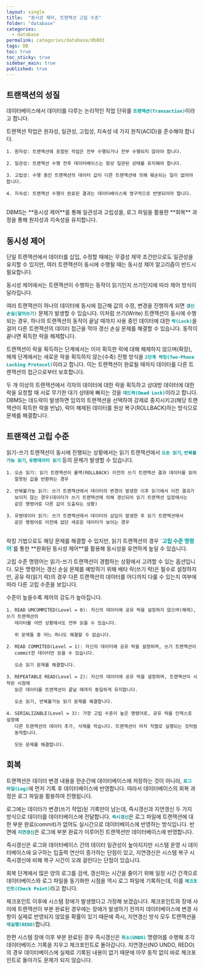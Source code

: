 ```yaml
---
layout: single
title:  "동시성 제어, 트랜잭션 고립 수준"
folder: "database"
categories:
  - database
permalink: categories/database/db003
tags: DB
toc: true
toc_sticky: true
sidebar_main: true
published: true
---
```


## 트랜잭션의 성질
데이터베이스에서 데이터를 다루는 논리적인 작업 단위를 <span style="color: rgb(3, 150, 150); font-weight: bold;">`트랜잭션(Transaction)`</span>이라고 합니다.

트랜잭션 작업은 원자성, 일관성, 고립성, 지속성 네 가지 원칙(ACID)을 준수해야 합니다.

	1. 원자성: 트랜잭션에 포함된 작업은 전부 수행되거나 전부 수행되지 않아야 합니다.
    
    2. 일관성: 트랜잭션 수행 전후 데이터베이스는 항상 일관된 상태를 유지해야 합니다.
    
    3. 고립성: 수행 중인 트랜잭션의 데이터 값이 다른 트랜잭션에 의해 훼손되는 일이 없어야 합니다.
    
    4. 지속성: 트랜잭션 수행이 완료된 결과는 데이터베이스에 영구적으로 반영되어야 합니다.
<br>
DBMS는 **동시성 제어**를 통해 일관성과 고립성을, 로그 파일을 활용한 **회복** 과정을 통해 원자성과 지속성을 유지합니다.

## 동시성 제어
단일 트랜잭션에서 데이터를 삽입, 수정할 때에는 무결성 제약 조건만으로도 일관성을 유지할 수 있지만, 여러 트랜잭션이 동시에 수행될 때는 동시성 제어 알고리즘이 반드시 필요합니다.

동시성 제어에서는 트랜잭션이 수행하는 동작이 읽기인지 쓰기인지에 따라 제어 방식이 달라집니다.

여러 트랜잭션이 하나의 데이터에 동시에 접근해 값의 수정, 변경을 진행하게 되면 <span style="color: rgb(3, 150, 150); font-weight: bold;">`갱신 손실(덮어쓰기)`</span> 문제가 발생할 수 있습니다. 이처럼 쓰기(Write) 트랜잭션이 동시에 수행되는 경우, 하나의 트랜잭션의 동작이 끝날 때까지 사용 중인 데이터에 대한 <span style="color: rgb(3, 150, 150); font-weight: bold;">`락(Lock)`</span>을 걸어 다른 트랜잭션의 데이터 접근을 막아 갱신 손실 문제를 해결할 수 있습니다. 동작이 끝나면 획득한 락을 해제합니다.

트랜잭션이 락을 획득하는 단계에서는 이미 획득한 락에 대해 해제하지 않으며(확장), 해제 단계에서는 새로운 락을 획득하지 않는(수축) 진행 방식을 <span style="color: rgb(3, 150, 150); font-weight: bold;">`2단계 락킹(Two-Phase Locking Protocol)`</span>이라고 합니다. 이는 트랜잭션이 완료될 때까지 데이터를 다른 트랜잭션의 접근으로부터 보호합니다.

두 개 이상의 트랜잭션에서 각자의 데이터에 대한 락을 획득하고 상대방 데이터에 대한 락을 요청할 때 서로 무기한 대기 상태에 빠지는 것을 <span style="color: rgb(3, 150, 150); font-weight: bold;">`데드락(Dead Lock)`</span>이라고 합니다. DBMS는 데드락이 발생하면 임의의 트랜잭션을 선택하여 강제로 중지시키고(해당 트랜잭션이 획득한 락을 반납), 락이 해제된 데이터를 원상 복구(ROLLBACK)하는 방식으로 문제를 해결합니다.

## 트랜잭션 고립 수준
읽기-쓰기 트랜잭션이 동시에 진행되는 상황에서는 읽기 트랜잭션에서 <span style="color: rgb(3, 150, 150); font-weight: bold;">`오손 읽기`</span>, <span style="color: rgb(3, 150, 150); font-weight: bold;">`반복불가능 읽기`</span>, <span style="color: rgb(3, 150, 150); font-weight: bold;">`유령데이터 읽기`</span> 등의 문제가 발생할 수 있습니다.

	1. 오손 읽기: 읽기 트랜잭션이 롤백(ROLLBACK) 이전의 쓰기 트랜잭션 결과 데이터를 읽어 
       잘못된 값을 반환하는 경우
    
    2. 반복불가능 읽기: 쓰기 트랜잭션에서 데이터의 변경이 발생한 이후 읽기에서 이전 결과가
       보이지 않는 경우(데이터가 쓰기 트랜잭션에 의해 갱신되어 읽기 트랜잭션 입장에서는
       같은 명령어로 다른 값이 도출되는 상황)
    
    3. 유령데이터 읽기: 쓰기 트랜잭션에서 데이터의 삽입이 발생한 후 읽기 트랜잭션에서
       같은 명령어로 이전에 없던 새로운 데이터가 보이는 경우
<br>
락킹 기법으로도 해당 문제를 해결할 수 있지만, 읽기 트랜잭션의 경우 <span style="color: rgb(3, 150, 150); font-weight: bold;">`고립 수준 명령어`</span>를 통한 **완화된 동시성 제어**를 활용해 동시성을 유연하게 높일 수 있습니다.

고립 수준 명령어는 읽기-쓰기 트랜잭션이 경합하는 상황에서 고려할 수 있는 옵션입니다. 모든 명령어는 갱신 손실 문제를 예방하기 위해 배타 락(쓰기 락)은 필수로 설정하지만, 공유 락(읽기 락)의 경우 다른 트랜잭션의 데이터를 어디까지 다룰 수 있는지 여부에 따라 다른 고립 수준을 보입니다.

수준이 높을수록 제어의 강도가 높아집니다.

	1. READ UMCOMMITED(Level = 0): 자신의 데이터에 공유 락을 설정하지 않으며(해제), 쓰기 트랜잭션의
       데이터를 어떤 상황에서도 전부 읽을 수 있습니다.
       
       위 문제들 중 어느 하나도 해결할 수 없습니다.
       
    2. READ COMMITED(Level = 1): 자신의 데이터에 공유 락을 설정하며, 쓰기 트랜잭션이
       commit한 데이터만 읽을 수 있습니다.
       
       오손 읽기 문제를 해결합니다.
       
    3. REPEATABLE READ(Level = 2): 자신의 데이터에 공유 락을 설정하며, 트랜잭션이 시작된 시점에
       읽은 데이터를 트랜잭션이 끝날 때까지 동일하게 유지합니다. 
       
       오손 읽기, 반복불가능 읽기 문제를 해결합니다.
       
    4. SERIALIZABLE(Level = 3): 가장 고립 수준이 높은 명령어로, 공유 락을 인덱스로 설정해
       다른 트랜잭션의 데이터 추가, 삭제를 막습니다. 트랜잭션이 마치 직렬로 실행되는 것처럼
       동작합니다.
       
       모든 문제를 해결합니다.

## 회복
트랜잭션은 데이터 변경 내용을 한순간에 데이터베이스에 저장하는 것이 아니라, <span style="color: rgb(3, 150, 150); font-weight: bold;">`로그 파일(Log)`</span>에 먼저 기록 후 데이터베이스에 반영합니다. 따라서 데이터베이스의 회복 과정은 로그 파일을 활용하여 진행됩니다.

로그에는 데이터가 변경(쓰기 작업)된 기록만이 남는데, 즉시갱신과 지연갱신 두 가지 방식으로 데이터를 데이터베이스에 전달합니다. <span style="color: rgb(3, 150, 150); font-weight: bold;">`즉시갱신`</span>은 로그 파일에 트랜잭션에 대한 부분 완료(commit)가 없어도 실시간으로 데이터베이스에 반영하는 방식입니다. 반면에 <span style="color: rgb(3, 150, 150); font-weight: bold;">`지연갱신`</span>은 로그에 부분 완료가 이루어진 트랜잭션만 데이터베이스에 반영합니다.

즉시갱신은 로그와 데이터베이스 간의 데이터 일관성이 높아지지만 시스템 운영 시 데이터베이스에 요구하는 입출력 연산이 증가하는 단점이 있고, 지연갱신은 시스템 복구 시 즉시갱신에 비해 복구 시간이 오래 걸린다는 단점이 있습니다.

회복 단계에서 많은 양의 로그를 검색, 갱신하는 시간을 줄이기 위해 일정 시간 간격으로 데이터베이스와 로그 파일을 동기화한 시점을 역시 로그 파일에 기록하는데, 이를 <span style="color: rgb(3, 150, 150); font-weight: bold;">`체크포인트(Check Point)`</span>라고 합니다.

체크포인트 이후에 시스템 장애가 발생했다고 가정해 보겠습니다. 체크포인트와 장애 사이에 트랜잭션이 부분 완료된 경우에는 장애가 발생하기 전까지 데이터베이스에 변경 사항이 실제로 반영되지 않았을 확률이 있기 때문에 즉시, 지연갱신 방식 모두 트랜잭션을 <span style="color: rgb(3, 150, 150); font-weight: bold;">`재실행(REDO)`</span>합니다.

한편 시스템 장애 이후 부분 완료된 경우 즉시갱신은 <span style="color: rgb(3, 150, 150); font-weight: bold;">`취소(UNDO)`</span> 명령어를 수행해 조각 데이터베이스 기록을 지우고 체크포인트로 돌아갑니다. 지연갱신(NO UNDO, REDO)의 경우 데이터베이스에 실제로 기록된 내용이 없기 때문에 아무 동작 없이 바로 체크포인트로 돌아가도 문제가 되지 않습니다.